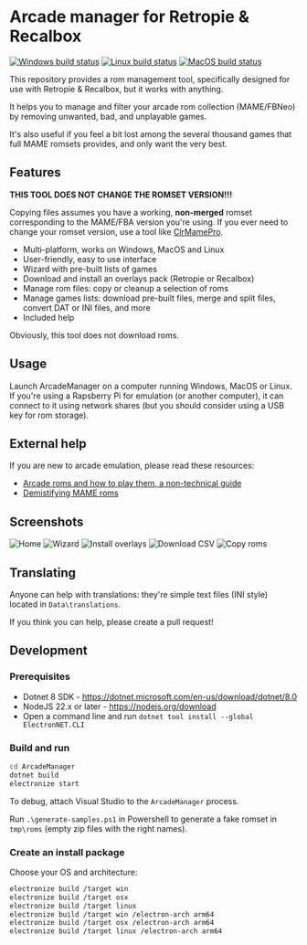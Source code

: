 # Arcade manager for Retropie & Recalbox

[![Windows build status](https://ci.appveyor.com/api/projects/status/80a8164snm8dxqb5?svg=true)](https://ci.appveyor.com/project/cosmo0/arcade-manager-dotnet-win)
[![Linux build status](https://ci.appveyor.com/api/projects/status/ltp88yfy8b22y8sv?svg=true)](https://ci.appveyor.com/project/cosmo0/arcade-manager-dotnet-linux)
[![MacOS build status](https://ci.appveyor.com/api/projects/status/jxkja8m43yjjcdo8?svg=true)](https://ci.appveyor.com/project/cosmo0/arcade-manager-dotnet-mac)

This repository provides a rom management tool, specifically designed for use with Retropie & Recalbox, but it works with anything.

It helps you to manage and filter your arcade rom collection (MAME/FBNeo) by removing unwanted, bad, and unplayable games.

It's also useful if you feel a bit lost among the several thousand games that full MAME romsets provides, and only want the very best.

## Features

**THIS TOOL DOES NOT CHANGE THE ROMSET VERSION!!!**

Copying files assumes you have a working, **non-merged** romset corresponding to the MAME/FBA version you're using. If you ever need to change your romset version, use a tool like [ClrMamePro](https://mamedev.emulab.it/clrmamepro/).

* Multi-platform, works on Windows, MacOS and Linux
* User-friendly, easy to use interface
* Wizard with pre-built lists of games
* Download and install an overlays pack (Retropie or Recalbox)
* Manage rom files: copy or cleanup a selection of roms
* Manage games lists: download pre-built files, merge and split files, convert DAT or INI files, and more
* Included help

Obviously, this tool does not download roms.

## Usage

Launch ArcadeManager on a computer running Windows, MacOS or Linux. If you're using a Rapsberry Pi for emulation (or another computer), it can connect to it using network shares (but you should consider using a USB key for rom storage).

## External help

If you are new to arcade emulation, please read these resources:

* [Arcade roms and how to play them, a non-technical guide](https://retropie.org.uk/forum/topic/7247/)
* [Demistifying MAME roms](https://choccyhobnob.com/mame/demystifying-mame-roms/)

## Screenshots

![Home](https://raw.githubusercontent.com/cosmo0/arcade-manager/docs/images/screen-home.png)
![Wizard](https://raw.githubusercontent.com/cosmo0/arcade-manager/docs/images/screen-wizard.png)
![Install overlays](https://raw.githubusercontent.com/cosmo0/arcade-manager/docs/images/screen-overlay-download.png)
![Download CSV](https://raw.githubusercontent.com/cosmo0/arcade-manager/docs/images/screen-csv-download.png)
![Copy roms](https://raw.githubusercontent.com/cosmo0/arcade-manager/docs/images/screen-rom-copy.png)

## Translating

Anyone can help with translations: they're simple text files (INI style) located in `Data\translations`.

If you think you can help, please create a pull request!

## Development

### Prerequisites

* Dotnet 8 SDK - <https://dotnet.microsoft.com/en-us/download/dotnet/8.0>
* NodeJS 22.x or later - <https://nodejs.org/download>
* Open a command line and run `dotnet tool install --global ElectronNET.CLI`

### Build and run

````bash
cd ArcadeManager
dotnet build
electronize start
````

To debug, attach Visual Studio to the `ArcadeManager` process.

Run `.\generate-samples.ps1` in Powershell to generate a fake romset in `tmp\roms` (empty zip files with the right names).

### Create an install package

Choose your OS and architecture:

````bash
electronize build /target win
electronize build /target osx
electronize build /target linux
electronize build /target win /electron-arch arm64
electronize build /target osx /electron-arch arm64
electronize build /target linux /electron-arch arm64
````
